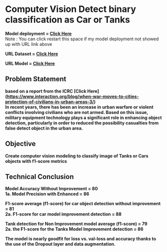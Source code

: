 # Computer Vision Detect binary classification as Car or Tanks

**Model deployment = [Click Here](https://huggingface.co/spaces/rianrg/Cars-or-Tanks-Image-Classification)**    
Note : You can click restart this space if my model deployment not showed up with URL link above

**URL Dataset = [Click Here](https://www.kaggle.com/datasets/gatewayadam/cars-and-tanks-image-classification)**

**URL Model = [Click Here](https://drive.google.com/drive/folders/1ABsrvYxyUg_8vJh1PetSC33CjEjqBPRj?usp=sharing)**

## Problem Statement
**based on a report from the ICRC [Click Here] (https://www.interaction.org/blog/when-war-moves-to-cities-protection-of-civilians-in-urban-areas-3/)     
In recent years, there has been an increase in urban warfare or violent conflicts involving civilians who are not armed. Based on this issue, military equipment technology plays a significant role in enhancing object detection, particularly in order to reduced the possibility casualties from false detect object in the urban area.**

## Objective 
**Create computer vision modeling to classify image of Tanks or Cars objects with f1-score metrics**

## Technical Conclusion    
**Model Accuracy Without Improvement = 80**    
**1a. Model Precision with Enhanced = 86**    

**F1-score average (f1-score) for car object detection without improvement = 81**         
**2a. F1-score for car model improvement detection = 88**        

**Tank detection for Non Improvement model average (f1-score) = 79**         
**2a. the F1-score for the Tanks Model Improvement detection = 86**    

**The model is nearly goodfit for loss vs. val-loss and accuracy thanks to the use of the Dropout layer and data augmentation.**    
